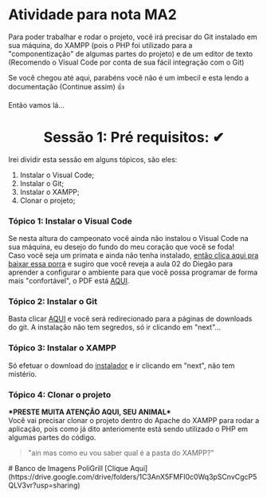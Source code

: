 # Atividade para nota MA2
<p>
Para poder trabalhar e rodar o projeto, você irá precisar do Git instalado em sua máquina, do XAMPP (pois o PHP foi utilizado para a "componentização" de algumas partes do projeto) e de um editor de texto (Recomendo o Visual Code por conta de sua fácil integração com o Git)

Se você chegou até aqui, parabéns você não é um imbecil e esta lendo a documentação (Continue assim) 👍

Então vamos lá...
</p>

<h1 align="center">Sessão 1: Pré requisitos: ✔</h1>
<p>
Irei dividir esta sessão em alguns tópicos, são eles:
</p>
<ol>
  <li>Instalar o Visual Code;</li>
  <li>Instalar o Git;</li>
  <li>Instalar o XAMPP;</li>
  <li>Clonar o projeto;</li>
</ol>
<h3>Tópico 1: Instalar o Visual Code</h3>
<p>
  Se nesta altura do campeonato você ainda não instalou o Visual Code na sua máquina, eu desejo do fundo do meu coração que você se foda!
  <br>
  Caso você seja um primata e ainda não tenha instalado, <a href="https://code.visualstudio.com/download" target="_blank">então clica aqui pra baixar essa porra</a> e sugiro que você reveja a aula 02 do Diegão para aprender a configurar o ambiente para que você possa programar de forma mais "confortável", o PDF está <a href="https://classroom.google.com/u/0/c/NTQyNjM0MDExNTU1/m/NTQyODQzODU2ODE3/details?hl=pt-BR" target="_blank">AQUI</a>.
  
<h3>Tópico 2: Instalar o Git</h3>
<p>
  Basta clicar <a href="https://git-scm.com/downloads" target="_blank">AQUI</a> e você será redirecionado para a páginas de downloads do git. A instalação não tem segredos, só ir clicando em "next"...
</p>

<h3>Tópico 3: Instalar o XAMPP</h3>
<p>
  Só efetuar o download do <a href="https://www.apachefriends.org/pt_br/index.html" target="_blank">instalador</a> e ir clicando em "next", não tem mistério.
</p>

<h3>Tópico 4: Clonar o projeto</h3>
<p>
  <b>*PRESTE MUITA ATENÇÃO AQUI, SEU ANIMAL*</b>
  <br>
  Você vai precisar clonar o projeto dentro do Apache do XAMPP para rodar a aplicação, pois como já dito anteriomente está sendo utilizado o PHP em algumas partes do código.
  <BR>
  <blockquote>"ain mas como eu vou saber qual é a pasta do XAMPP?"</blockquote>
</p>
# Banco de Imagens PoliGrill
[Clique Aqui](https://drive.google.com/drive/folders/1C3AnX5FMFl0c0Wq3pSCnvCgcP5QLV3vr?usp=sharing)
